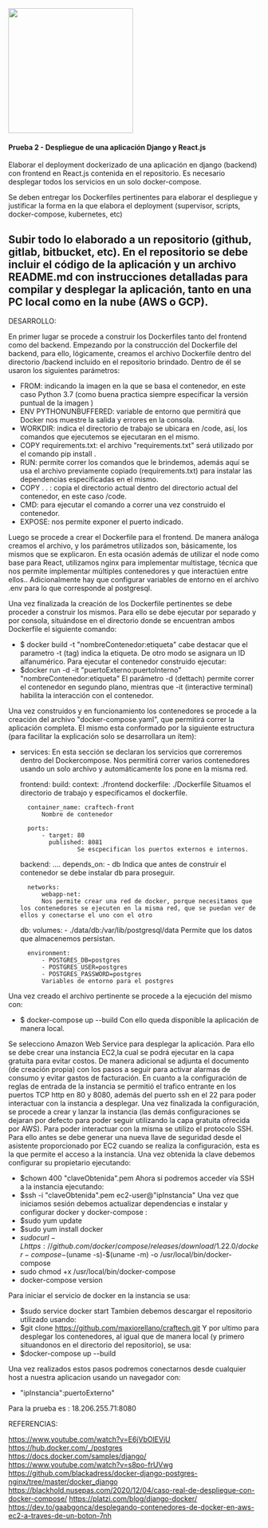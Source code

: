 <img src="https://i.ibb.co/VM5MzBT/craftech-logo3.png=150x" width="250" height="250">

#### Prueba 2 - Despliegue de una aplicación Django y React.js

Elaborar el deployment dockerizado de una aplicación en django (backend) con frontend en React.js contenida en el repositorio. Es necesario desplegar todos los servicios en un solo docker-compose.

Se deben entregar los Dockerfiles pertinentes para elaborar el despliegue y justificar la forma en la que elabora el deployment (supervisor, scripts, docker-compose, kubernetes, etc)

Subir todo lo elaborado a un repositorio (github, gitlab, bitbucket, etc). En el repositorio se debe incluir el código de la aplicación  y un archivo README.md con instrucciones detalladas para compilar y desplegar la aplicación, tanto en una PC local como en la nube (AWS o GCP).
---------------------------------------------------------------
DESARROLLO:


En primer lugar se procede a construir los Dockerfiles tanto del frontend como del backend.
Empezando por la construcción del Dockerfile del backend, para ello, lógicamente, creamos el archivo Dockerfile dentro del directorio /backend incluido en el repositorio brindado. Dentro de él se usaron los siguientes parámetros: 
- FROM: indicando la imagen en la que se basa el contenedor, en este caso Python 3.7 (como buena practica siempre especificar la versión puntual de la imagen )
- ENV PYTHONUNBUFFERED: variable de entorno que permitirá que Docker nos muestre la salida y errores en la consola.
- WORKDIR: indica el directorio de trabajo se ubicara en /code, así, los comandos que ejecutemos se ejecutaran en el mismo.
- COPY requirements.txt:  el archivo "requirements.txt" será utilizado por el comando pip install .
- RUN: permite correr los comandos que le brindemos, además aquí se usa el archivo previamente copiado (requirements.txt) para instalar las dependencias especificadas en el mismo. 
- COPY . . : copia el directorio actual dentro del directorio actual del contenedor, en este caso /code.
- CMD: para ejecutar el comando a correr una vez construido el contenedor.
- EXPOSE: nos permite exponer el puerto indicado.

Luego se procede a crear el Dockerfile para el frontend. De manera análoga creamos el archivo, y los parámetros utilizados son, básicamente, los  mismos que se explicaron. En esta ocasión además de utilizar el node como base para React, utilizamos nginx para implementar multistage, técnica que nos permite implementar múltiples contenedores y que interactúen entre ellos.. 
Adicionalmente hay que configurar variables de entorno en el archivo .env para lo que corresponde al postgresql.

Una vez finalizada la creación de los Dockerfile pertinentes se debe proceder a construir los mismos. Para ello se debe ejecutar por separado y por consola, situándose en el directorio donde se encuentran ambos Dockerfile el siguiente comando:

- $ docker build -t "nombreContenedor:etiqueta"
cabe destacar que el parametro -t (tag) indica la etiqueta. De otro modo se asignara un ID alfanumérico.
Para ejecutar el contenedor construido ejecutar:
- $docker run -d -it "puertoExterno:puertoInterno" "nombreContenedor:etiqueta"
El parámetro -d (dettach) permite correr el contenedor en segundo plano, mientras que -it (interactive terminal) habilita la interacción con el contenedor.

Una vez construidos y en funcionamiento los contenedores se procede a la creación del archivo "docker-compose.yaml", que permitirá correr la aplicación completa. El mismo esta conformado por la siguiente estructura (para facilitar la explicación solo se desarrollara un ítem):

- services: 
    En esta sección se declaran los servicios que correremos dentro del Dockercompose. Nos permitirá correr varios contenedores usando un solo archivo y automáticamente los pone en la misma red.

    frontend:
        build:
            context: ./frontend
            dockerfile: ./Dockerfile
            Situamos el directorio de trabajo y especificamos el dockerfile.

        container_name: craftech-front
            Nombre de contenedor

        ports: 
            - target: 80
              published: 8081
                      Se escpecifican los puertos externos e internos.

    backend:
    ....
       depends_on:
            - db
        Indica que antes de construir el contenedor se debe instalar db para proseguir.

        networks: 
            webapp-net: 
            Nos permite crear una red de docker, porque necesitamos que los contenedores se ejecuten en la misma red, que se puedan ver de ellos y conectarse el uno con el otro

    db:
        volumes:
            - ./data/db:/var/lib/postgresql/data
        Permite que los datos que almacenemos persistan.

        environment:
            - POSTGRES_DB=postgres
            - POSTGRES_USER=postgres
            - POSTGRES_PASSWORD=postgres
            Variables de entorno para el postgres


Una vez creado el archivo pertinente se procede a la ejecución del mismo con:
- $ docker-compose up --build
Con ello queda disponible la aplicación de manera local.

Se selecciono Amazon Web Service para desplegar la aplicación. Para ello se debe crear una instancia EC2,la cual se podrá ejecutar en la capa gratuita para evitar costos. De manera adicional se adjunta el documento (de creación propia) con los pasos a seguir para activar alarmas de consumo y evitar gastos de facturación. En cuanto a la configuración de reglas de entrada  de la instancia se permitió el trafico entrante en  los puertos TCP http en 80 y 8080, además del puerto ssh en el 22 para poder interactuar con la instancia a desplegar. Una vez finalizada la configuración, se procede a crear y lanzar la instancia (las demás configuraciones se dejaran por defecto para poder seguir utilizando la capa gratuita ofrecida por AWS). 
Para poder interactuar con la misma se utilizo el protocolo SSH. Para ello antes se debe generar una nueva llave de seguridad desde el asistente proporcionado por EC2 cuando se realiza la configuración, esta es la que permite el acceso a la instancia. Una vez obtenida la clave debemos configurar su propietario ejecutando: 
- $chown 400 "claveObtenida".pem
Ahora si podremos acceder vía SSH a la instancia ejecutando:
- $ssh -i "claveObtenida".pem ec2-user@"ipInstancia"
Una vez que iniciamos sesión debemos actualizar dependencias  e instalar y configurar docker y docker-compose :
- $sudo yum update
- $sudo yum install docker
- $sudo curl -L https://github.com/docker/compose/releases/download/1.22.0/docker-compose-$(uname -s)-$(uname -m) -o /usr/local/bin/docker-compose
- sudo chmod +x /usr/local/bin/docker-compose
- docker-compose version

Para iniciar el servicio de docker en la instancia se usa:
- $sudo service docker start
Tambien debemos descargar el repositorio utilizado usando:
- $git clone https://github.com/maxiorellano/craftech.git
Y por ultimo para desplegar los contenedores, al igual que de manera local (y primero situandonos en el directorio del repositorio), se usa:
- $docker-compose up --build

Una vez realizados estos pasos podremos conectarnos desde cualquier host a nuestra aplicacion usando un navegador con:
- "ipInstancia":puertoExterno"

Para la prueba es : 18.206.255.71:8080

REFERENCIAS:

https://www.youtube.com/watch?v=E6jVbOlEVjU
https://hub.docker.com/_/postgres
https://docs.docker.com/samples/django/
https://www.youtube.com/watch?v=s8po-frUVwg     
https://github.com/blackadress/docker-django-postgres-nginx/tree/master/docker_django
https://blackhold.nusepas.com/2020/12/04/caso-real-de-despliegue-con-docker-compose/
https://platzi.com/blog/django-docker/
https://dev.to/gaabgonca/desplegando-contenedores-de-docker-en-aws-ec2-a-traves-de-un-boton-7nh